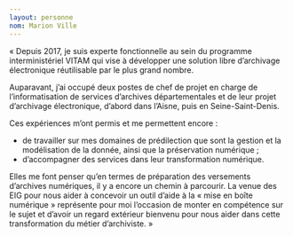 ```yaml
---
layout: personne
nom: Marion Ville
---
```

« Depuis 2017, je suis experte fonctionnelle au sein du programme interministériel VITAM qui vise à développer une solution libre d’archivage électronique réutilisable par le plus grand nombre.

Auparavant, j’ai occupé deux postes de chef de projet en charge de l’informatisation de services d’archives départementales et de leur projet d’archivage électronique, d’abord dans l’Aisne, puis en Seine-Saint-Denis.

Ces expériences m’ont permis et me permettent encore :
- de travailler sur mes domaines de prédilection que sont la gestion et la modélisation de la donnée, ainsi que la préservation numérique ;
- d’accompagner des services dans leur transformation numérique.

Elles me font penser qu’en termes de préparation des versements d’archives 
numériques, il y a encore un chemin à parcourir. La venue des EIG pour nous aider à concevoir un outil d’aide à la « mise en boîte numérique » représente pour moi l’occasion de monter en compétence sur le sujet et d’avoir un regard extérieur bienvenu pour nous aider dans cette transformation du métier d’archiviste. »
